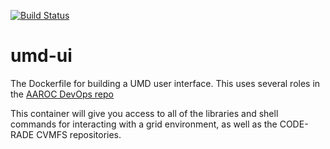 [![Build Status](https://travis-ci.org/AAROC/umd-ui.svg?branch=master)](https://travis-ci.org/AAROC/umd-ui)


# umd-ui

The Dockerfile for building a  UMD user interface.
This uses several roles in the [AAROC DevOps repo](https://github.com/AAROC/DevOps)


This container will give you access to all of the libraries and shell commands for interacting with a grid environment, as well as the
CODE-RADE CVMFS repositories.
